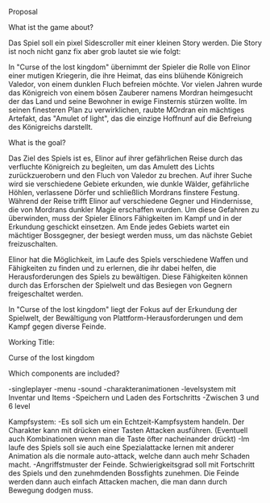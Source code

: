 Proposal

What ist the game about?

Das Spiel soll ein pixel Sidescroller mit einer kleinen Story werden.
Die Story ist noch nicht ganz fix aber grob lautet sie wie folgt:

In "Curse of the lost kingdom" übernimmt der Spieler die Rolle von Elinor einer mutigen Kriegerin, die ihre Heimat, das eins blühende Königreich Valedor, von einem dunklen Fluch befreien möchte. Vor vielen Jahren wurde das Königreich von einem bösen Zauberer namens Mordran heimgesucht der das Land und seine Bewohner in ewige Finsternis stürzen wollte. Im seinen finesteren Plan zu verwirklichen, raubte MOrdran ein mächtiges Artefakt, das "Amulet of light", das die einzige Hoffnunf auf die Befreiung des Königreichs darstellt.


What is the goal?

Das Ziel des Spiels ist es, Elinor auf ihrer gefährlichen Reise durch das verfluchte Königreich zu begleiten, um das Amulett des Lichts zurückzuerobern und den Fluch von Valedor zu brechen. Auf ihrer Suche wird sie verschiedene Gebiete erkunden, wie dunkle Wälder, gefährliche Höhlen, verlassene Dörfer und schließlich Mordrans finstere Festung. Während der Reise trifft Elinor auf verschiedene Gegner und Hindernisse, die von Mordrans dunkler Magie erschaffen wurden. Um diese Gefahren zu überwinden, muss der Spieler Elinors Fähigkeiten im Kampf und in der Erkundung geschickt einsetzen. Am Ende jedes Gebiets wartet ein mächtiger Bossgegner, der besiegt werden muss, um das nächste Gebiet freizuschalten.

Elinor hat die Möglichkeit, im Laufe des Spiels verschiedene Waffen und Fähigkeiten zu finden und zu erlernen, die ihr dabei helfen, die Herausforderungen des Spiels zu bewältigen. Diese Fähigkeiten können durch das Erforschen der Spielwelt und das Besiegen von Gegnern freigeschaltet werden.

In "Curse of the lost kingdom" liegt der Fokus auf der Erkundung der Spielwelt, der Bewältigung von Plattform-Herausforderungen und dem Kampf gegen diverse Feinde. 

 

Working Title:

Curse of the lost kingdom



Which components are included?

-singleplayer
-menu
-sound
-charakteranimationen
-levelsystem mit Inventar und Items
-Speichern und Laden des Fortschritts
-Zwischen 3 und 6 level

Kampfsystem: 
-Es soll sich um ein Echtzeit-Kampfsystem handeln. Der Charakter kann mit drücken einer Tasten Attacken ausführen.
(Eventuell auch Kombinationen wenn man die Taste öfter nacheinander drückt)
-Im laufe des Spiels soll sie auch eine Spezialattacke lernen mit anderer Animation als die normale auto-attack, welche dann auch mehr Schaden macht.
-Angriffstmuster der Feinde. Schwierigkeitsgrad soll mit Fortschritt des Spiels und den zunehmdenden Bossfights zunehmen. Die Feinde werden dann auch einfach Attacken machen, die man dann durch Bewegung dodgen muss. 


